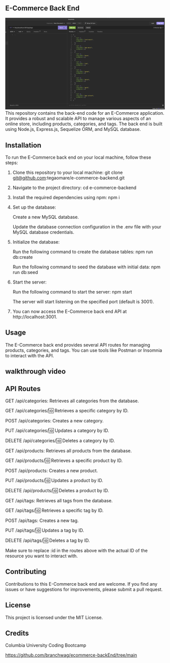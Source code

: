## E-Commerce Back End

<img src="./images/insomnia.png" href="image of what the server looks like in insomnia">
This repository contains the back-end code for an E-Commerce application. It provides a robust and scalable API to manage various aspects of an online store, including products, categories, and tags. The back end is built using Node.js, Express.js, Sequelize ORM, and MySQL database.

## Installation

To run the E-Commerce back end on your local machine, follow these steps:

1. Clone this repository to your local machine: git clone git@github.com:tegaomare/e-commerce-backend.git

2. Navigate to the project directory: cd e-commerce-backend

3. Install the required dependencies using npm: npm i

4. Set up the database:

   Create a new MySQL database.

   Update the database connection configuration in the .env file with your MySQL database credentials.

5. Initialize the database:

   Run the following command to create the database tables: npm run db:create

   Run the following command to seed the database with initial data: npm run db:seed

6. Start the server:

   Run the following command to start the server: npm start

   The server will start listening on the specified port (default is 3001).

7. You can now access the E-Commerce back end API at http://localhost:3001.

## Usage

The E-Commerce back end provides several API routes for managing products, categories, and tags. You can use tools like Postman or Insomnia to interact with the API.

## walkthrough video

## API Routes

GET /api/categories: Retrieves all categories from the database.

GET /api/categories/:id: Retrieves a specific category by ID.

POST /api/categories: Creates a new category.

PUT /api/categories/:id: Updates a category by ID.

DELETE /api/categories/:id: Deletes a category by ID.

GET /api/products: Retrieves all products from the database.

GET /api/products/:id: Retrieves a specific product by ID.

POST /api/products: Creates a new product.

PUT /api/products/:id: Updates a product by ID.

DELETE /api/products/:id: Deletes a product by ID.

GET /api/tags: Retrieves all tags from the database.

GET /api/tags/:id: Retrieves a specific tag by ID.

POST /api/tags: Creates a new tag.

PUT /api/tags/:id: Updates a tag by ID.

DELETE /api/tags/:id: Deletes a tag by ID.

Make sure to replace :id in the routes above with the actual ID of the resource you want to interact with.

## Contributing

Contributions to this E-Commerce back end are welcome. If you find any issues or have suggestions for improvements, please submit a pull request.

## License

This project is licensed under the MIT License.

## Credits

Columbia University Coding Bootcamp

https://github.com/branchwag/ecommerce-backEnd/tree/main
